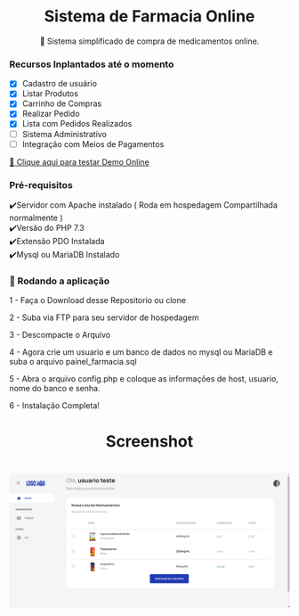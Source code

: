 <h1 align="center">Sistema de Farmacia Online</h1>

<p align="center">🚀 Sistema simplificado de compra de medicamentos online.</p>

### Recursos Inplantados até o momento

- [x] Cadastro de usuário
- [x] Listar Produtos
- [x] Carrinho de Compras
- [x] Realizar Pedido
- [x] Lista com Pedidos Realizados
- [ ] Sistema Administrativo
- [ ] Integração com Meios de Pagamentos

<a href="https://farmaciaonline.ddns.net/" target="_blank">🔗 Clique aqui para testar Demo Online</a>

### Pré-requisitos

✔️Servidor com Apache instalado ( Roda em hospedagem Compartilhada normalmente )
<br>
✔️Versão do PHP 7.3
<br>
✔️Extensão PDO Instalada
<br>
✔️Mysql ou MariaDB Instalado


### 🎲 Rodando a aplicação


1 - Faça o Download desse Repositorio ou clone

2 - Suba via FTP para seu servidor de hospedagem

3 - Descompacte o Arquivo

4 - Agora crie um usuario e um banco de dados no mysql ou MariaDB e suba o arquivo painel_farmacia.sql

5 - Abra o arquivo config.php e coloque as informações de host, usuario, nome do banco e senha.

6 - Instalação Completa!


<h1 align="center">Screenshot</h1>
<h1 align="center">
  <img alt="Demo" title="#NextLevelWeek" src="./banner.png" />
</h1>
